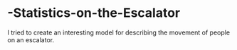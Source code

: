 # -Statistics-on-the-Escalator
I tried to create an interesting model for describing the movement of people on an escalator.
